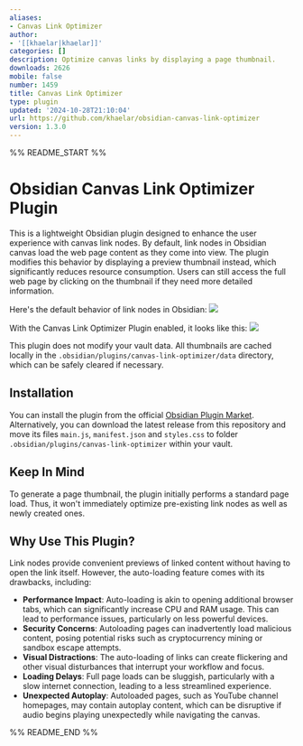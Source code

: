 ```yaml
---
aliases:
- Canvas Link Optimizer
author:
- '[[khaelar|khaelar]]'
categories: []
description: Optimize canvas links by displaying a page thumbnail.
downloads: 2626
mobile: false
number: 1459
title: Canvas Link Optimizer
type: plugin
updated: '2024-10-28T21:10:04'
url: https://github.com/khaelar/obsidian-canvas-link-optimizer
version: 1.3.0
---
```


%% README_START %%

# Obsidian Canvas Link Optimizer Plugin

This is a lightweight Obsidian plugin designed to enhance the user experience with canvas link nodes. By default, link nodes in Obsidian canvas load the web page content as they come into view. The plugin modifies this behavior by displaying a preview thumbnail instead, which significantly reduces resource consumption. Users can still access the full web page by clicking on the thumbnail if they need more detailed information.

Here's the default behavior of link nodes in Obsidian:
![](https://raw.githubusercontent.com/khaelar/obsidian-canvas-link-optimizer/HEAD/doc/img/showcase-no-plugin.gif)

With the Canvas Link Optimizer Plugin enabled, it looks like this:
![](https://raw.githubusercontent.com/khaelar/obsidian-canvas-link-optimizer/HEAD/doc/img/showcase-with-plugin.gif)

This plugin does not modify your vault data. All thumbnails are cached locally in the `.obsidian/plugins/canvas-link-optimizer/data` directory, which can be safely cleared if necessary.

## Installation

You can install the plugin from the official [Obsidian Plugin Market](https://obsidian.md/plugins?id=canvas-link-optimizer). Alternatively, you can download the latest release from this repository and move its files `main.js`, `manifest.json` and `styles.css` to folder `.obsidian/plugins/canvas-link-optimizer` within your vault.

## Keep In Mind

To generate a page thumbnail, the plugin initially performs a standard page load. Thus, it won't immediately optimize pre-existing link nodes as well as newly created ones.

## Why Use This Plugin?

Link nodes provide convenient previews of linked content without having to open the link itself. However, the auto-loading feature comes with its drawbacks, including:

- **Performance Impact**: Auto-loading is akin to opening additional browser tabs, which can significantly increase CPU and RAM usage. This can lead to performance issues, particularly on less powerful devices.
- **Security Concerns**: Autoloading pages can inadvertently load malicious content, posing potential risks such as cryptocurrency mining or sandbox escape attempts.
- **Visual Distractions**: The auto-loading of links can create flickering and other visual disturbances that interrupt your workflow and focus.
- **Loading Delays**: Full page loads can be sluggish, particularly with a slow internet connection, leading to a less streamlined experience.
- **Unexpected Autoplay**: Autoloaded pages, such as YouTube channel homepages, may contain autoplay content, which can be disruptive if audio begins playing unexpectedly while navigating the canvas.


%% README_END %%